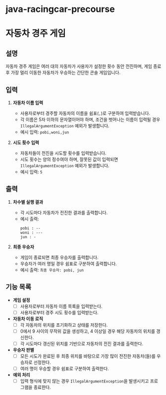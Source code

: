 # java-racingcar-precourse

# 자동차 경주 게임

## 설명
자동차 경주 게임은 여러 대의 자동차가 사용자가 설정한 횟수 동안 전진하며, 게임 종료 후 가장 멀리 이동한 자동차가 우승하는 간단한 콘솔 게임입니다.


## 입력
1. **자동차 이름 입력**
    - 사용자로부터 경주할 자동차의 이름을 쉼표(`,`)로 구분하여 입력받습니다.
    - 각 이름은 5자 이하의 문자열이어야 하며, 조건을 벗어나는 이름이 입력될 경우 `IllegalArgumentException` 예외가 발생합니다.
    - 예시 입력: `pobi,woni,jun`

2. **시도 횟수 입력**
    - 자동차들이 전진을 시도할 횟수를 입력받습니다.
    - 시도 횟수는 양의 정수여야 하며, 잘못된 값이 입력되면 `IllegalArgumentException` 예외가 발생합니다.
    - 예시 입력: `5`


## 출력
1. **차수별 실행 결과**
    - 각 시도마다 자동차가 전진한 결과를 출력합니다.
    - 예시 출력:
      ```
      pobi : --
      woni : ---
      jun : -
      ```

2. **최종 우승자**
    - 게임이 종료되면 최종 우승자를 출력합니다.
    - 우승자가 여러 명일 경우 쉼표로 구분하여 출력합니다.
    - 예시 출력: `최종 우승자: pobi, jun`


## 기능 목록
- **게임 설정**
    - [ ] 사용자로부터 자동차 이름 목록을 입력받는다.
    - [ ] 사용자로부터 경주 시도 횟수를 입력받는다.

- **자동차 이동 로직**
    - [ ] 각 자동차의 위치를 초기화하고 상태를 저장한다.
    - [ ] 0에서 9 사이의 무작위 값을 생성하고, 4 이상일 경우 해당 자동차의 위치를 갱신한다.
    - [ ] 각 시도마다 갱신된 위치를 기반으로 자동차의 전진 결과를 출력한다.

- **우승자 판별**
    - [ ] 모든 시도가 완료된 후 최종 위치를 바탕으로 가장 많이 전진한 자동차(들)를 우승자로 선정한다.
    - [ ] 여러 명이 우승할 경우 쉼표로 구분하여 출력한다.

- **예외 처리**
    - [ ] 입력 형식에 맞지 않는 경우 `IllegalArgumentException`을 발생시키고 프로그램을 종료한다.
